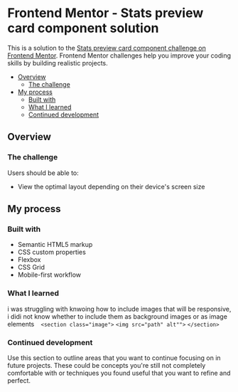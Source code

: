 # Frontend Mentor - Stats preview card component solution

This is a solution to the [Stats preview card component challenge on Frontend Mentor](https://www.frontendmentor.io/challenges/stats-preview-card-component-8JqbgoU62). Frontend Mentor challenges help you improve your coding skills by building realistic projects. 


- [Overview](#overview)
  - [The challenge](#the-challenge)
- [My process](#my-process)
  - [Built with](#built-with)
  - [What I learned](#what-i-learned)
  - [Continued development](#continued-development)


## Overview

### The challenge

Users should be able to:

- View the optimal layout depending on their device's screen size

## My process

### Built with

- Semantic HTML5 markup
- CSS custom properties
- Flexbox
- CSS Grid
- Mobile-first workflow

### What I learned
  i was struggling with knwoing how to include images that will be responsive, i didi not know whether to include them as background images or as image elements
`
`  ```<section class="image">```
      ```<img src="path" alt"">```
   ```</section>```
  

### Continued development

Use this section to outline areas that you want to continue focusing on in future projects. These could be concepts you're still not completely comfortable with or techniques you found useful that you want to refine and perfect.


